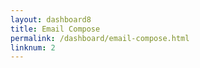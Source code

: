 ```yaml
---
layout: dashboard8
title: Email Compose
permalink: /dashboard/email-compose.html
linknum: 2
---
```

